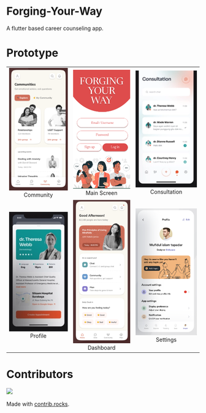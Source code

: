 # Forging-Your-Way

A flutter based career counseling app.

# Prototype

| | | |
|:-------------------------:|:-------------------------:|:-------------------------:|
|<img width="1604" alt="" src="./dribbble-UI/communities_snip.png"> Community |  <img width="1604" alt="" src="./dribbble-UI/main_snip.png"> Main Screen |  <img width="1604" alt="" src="./dribbble-UI/consultation_snip.png"> Consultation |
|<img width="1604" alt="" src="./dribbble-UI/profile_snip.png"> Profile |  <img width="1604" alt="" src="./dribbble-UI/dashboard_snip.png"> Dashboard |  <img width="1604" alt="" src="./dribbble-UI/settings_snip.png"> Settings |

# Contributors

<a href="https://github.com/Qazalbash/Forging-Your-Way/graphs/contributors">
  <img src="https://contrib.rocks/image?repo=Qazalbash/Forging-Your-Way" />
</a>

Made with [contrib.rocks](https://contrib.rocks).
